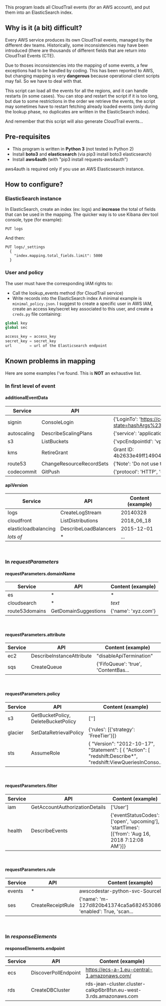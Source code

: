 This program loads all CloudTrail events (for an AWS account), and put them into an ElasticSearch index.

## Why is it (a bit) difficult?
Every AWS service produces its own CloudTrail events, managed by the different dev teams. Historically, 
some inconsistencies may have been introduced (there are thousands of different fields that are return
into CloudTrail Events (CTE).

Due to thoses inconsistencies into the mapping of some events, a few exceptions had to be handled by coding.
This has been reported to AWS, but changing mapping is very **dangerous** because operational client scripts 
may fail. So we have to deal with that.

This script can load all the events for all the regions, and it can handle restarts (in some cases). You
can stop and restart the script if it is too long, but due to some restrictions in the order we retrieve
the events, the script may sometimes have to restart fetching already loaded events (only during the lookup
phase, no duplicates are written in the ElasticSearch index).

And remember that this script will also generate CloudTrail events...

## Pre-requisites

* This program is written in **Python 3** (not tested in Python 2)
* Install **boto3** and **elasticsearch** (via pip3 install boto3 elasticsearch)
* Install **aws4auth** (with "pip3 install requests-aws4auth")

aws4auth is required only if you use an AWS Elasticsearch instance. 

## How to configure?
### ElasticSearch instance
In ElasticSearch, create an index (ex: logs) and **increase** the total of fields that can be used in the mapping. The quicker way is to use Kibana dev tool console, type (for example):
```
PUT logs
```
And then:
```
PUT logs/_settings
  {
    "index.mapping.total_fields.limit": 5000
  }
```
### User and policy
The user must have the corresponding IAM rights to:
* Call the lookup_events method (for CloudTrail service)
* Write records into the ElasticSearch index
A minimal example is `minimal_policy.json`.
I suggest to create a specific user in AWS IAM, create an access key/secret key associated to this user, and create a `creds.py` file containing:
```python
global key
global sec

access_key = access_key
secret_key = secret_key
url        = url of the Elasticsearch endpoint
```

## Known problems in mapping

Here are some examples I've found. This is **NOT** an exhaustive list.

### In first level of event
#### additionalEventData
|Service        | API           | Content (example)  |
| ------------- | ------------- | ----- |
| signin 		| ConsoleLogin	|{'LoginTo': 'https://console.aws.amazon.com/console/home?state=hashArgs%23&isauthcode=true', 'MobileVersion': 'No', 'MFAUsed': 'Yes'}|
| autoscaling	| DescribeScalingPlans | {'service': 'application-autoscaling'} |
| s3			| ListBuckets			|	{'vpcEndpointId': 'vpce-80a25ae9'}|
|kms|RetireGrant |Grant ID: 4b2633e49ff14904d6c6f07d044bfa72d940913dc2939f8c4723c6bfdae02eca|
|route53|ChangeResourceRecordSets|{'Note': 'Do not use to reconstruct hosted zone'}|
|codecommit|GitPush| {'protocol': 'HTTP', 'capabilities': ['report-status', 'delete-refs', 's...|

#### apiVersion
| Service        | API           | Content (example)  |
| ------------- | ------------- | ----- |
|logs|CreateLogStream|20140328|
|cloudfront|ListDistributions|2018_06_18|
|elasticloadbalancing|DescribeLoadBalancers|2015-12-01|
|*lots of*|*|...|
&nbsp;
### In *requestParameters*
#### requestParameters.domainName
| Service        | API           | Content (example)  |
| ------------- | ------------- | ----- |
|es|*|*|
|cloudsearch|*|*text*|
|route53domains|GetDomainSuggestions|{'name': 'xyz.com'}|
&nbsp;
#### requestParameters.attribute
| Service        | API           | Content (example)  |
| ------------- | ------------- | ----- |
|ec2|DescribeInstanceAttribute|"disableApiTermination"|
|sqs|CreateQueue|{'FifoQueue': 'true', 'ContentBas...|
&nbsp;
#### requestParameters.policy
| Service        | API           | Content (example)  |
| ------------- | ------------- | ----- |
|s3|GetBucketPolicy, DeleteBucketPolicy|['']|
|glacier|SetDataRetrievalPolicy|{'rules': [{'strategy': 'FreeTier'}]}|
|sts|AssumeRole|{  "Version": "2012-10-17",  "Statement": [    {      "Action": [        "redshift:Describe*",        "redshift:ViewQueriesInConso...|
&nbsp;
#### requestParameters.filter
| Service        | API           | Content (example)  |
| ------------- | ------------- | ----- |
|iam|GetAccountAuthorizationDetails|['User']|
|health |DescribeEvents |{'eventStatusCodes': ['open', 'upcoming'], 'startTimes': [{'from': 'Aug 16, 2018 7:12:08 AM'}]} |
&nbsp;
#### requestParameters.rule
| Service        | API           | Content (example)  |
| ------------- | ------------- | ----- |
|events|*|awscodestar-python-svc-SourceEvent|
|ses |CreateReceiptRule | {'name': 'm-127d820b41374ca5a68245308687b91f', 'enabled': True, 'scan...|
&nbsp;

### In *responseElements*
#### responseElements.endpoint
| Service        | API           | Content (example)  |
| ------------- | ------------- | ----- |
|ecs|DiscoverPollEndpoint|https://ecs-a-1.eu-central-1.amazonaws.com/|
|rds |CreateDBCluster |rds-jean-cluster.cluster-calkp6br8fsn.eu-west-3.rds.amazonaws.com |

